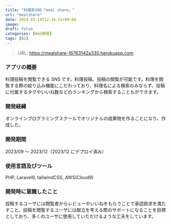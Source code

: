 ```yaml
---
title: "料理系SNS「meal share」"
url: "mealshare"
date: 2024-02-14T12:34:52+09:00
image:
draft: false
categories: [Web開発]
tags: [B2]
---
```


> URL: https://mealshare-16763142a330.herokuapp.com

### アプリの概要

料理投稿を閲覧できる SNS です。料理投稿、投稿の閲覧が可能です。料理を閲覧する際の絞り込み機能にこだわっており、料理名による検索のみならず、投稿に付属するタグやいいね数などのランキングから検索することもができます。

### 開発経緯

オンラインプログラミングスクールでオリジナルの成果物を作ることになり、作成した。

### 開発期間

2023/09 ～ 2023/12（2023/12 にデプロイ済み）

### 使用言語及びツール

PHP, Laravel9, tailwindCSS, AWS(Cloud9)

### 開発時に意識したこと

投稿するユーザには閲覧者からレビューやいいねをもらうことで承認欲求を満たすこと、投稿を閲覧するユーザには献立を考える際のサポートになることを目標としており、多くのユーザに使用していただけるような工夫をしています。

